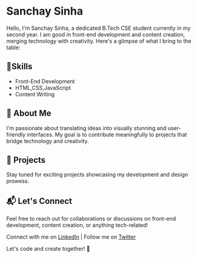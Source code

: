 
<!DOCTYPE html>
<html lang="en">

<body>

  <h1>Sanchay Sinha</h1>

  <p>Hello, I'm Sanchay Sinha, a dedicated B.Tech CSE student currently in my second year. I am good in front-end development and content creation, merging technology with creativity. Here's a glimpse of what I bring to the table:</p>

  <h2>🔧Skills</h2>
  <ul>
    <li>Front-End Development</li>
    <li>HTML,CSS,JavaScript</li>
    <li>Content Writing</li>
  </ul>

  <h2>🌱 About Me</h2>
  <p>I'm passionate about translating ideas into visually stunning and user-friendly interfaces. My goal is to contribute meaningfully to projects that bridge technology and creativity.</p>

  <h2>🚀 Projects</h2>
  <p>Stay tuned for exciting projects showcasing my development and design prowess.</p>

  <h2>📬 Let's Connect</h2>
  <p>Feel free to reach out for collaborations or discussions on front-end development, content creation, or anything tech-related!</p>
  <p>Connect with me on <a href="https://www.linkedin.com/in/sanchay-sinha">LinkedIn</a> | Follow me on <a href="https://twitter.com/sinha_sanchay">Twitter</a></p>

  <p>Let's code and create together! 🌟</p>

</body>
</html>
